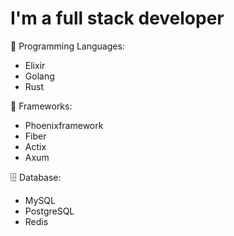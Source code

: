 # I'm a full stack developer

📝 Programming Languages:
- Elixir
- Golang
- Rust

🔧 Frameworks:
- Phoenixframework
- Fiber
- Actix
- Axum

🗄 Database:
- MySQL
- PostgreSQL
- Redis
<!--
**LangPham/LangPham** is a ✨ _special_ ✨ repository because its `README.md` (this file) appears on your GitHub profile.

Here are some ideas to get you started:

- 🔭 I’m currently working on ...
- 🌱 I’m currently learning ...
- 👯 I’m looking to collaborate on ...
- 🤔 I’m looking for help with ...
- 💬 Ask me about ...
- 📫 How to reach me: ...
- 😄 Pronouns: ...
- ⚡ Fun fact: ...
-->
